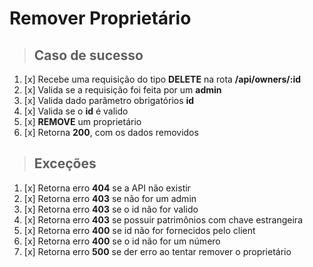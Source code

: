 # Remover Proprietário

> ## Caso de sucesso

1. [x] Recebe uma requisição do tipo **DELETE** na rota **/api/owners/:id**
2. [x] Valida se a requisição foi feita por um **admin**
3. [x] Valida dado parâmetro obrigatórios **id**
4. [x] Valida se o **id** é valido
5. [x] **REMOVE** um proprietário
6. [x] Retorna **200**, com os dados removidos

> ## Exceções

1. [x] Retorna erro **404** se a API não existir
2. [x] Retorna erro **403** se não for um admin
2. [x] Retorna erro **403** se o id não for valido
3. [x] Retorna erro **403** se possuir patrimônios com chave estrangeira
4. [x] Retorna erro **400** se id não for fornecidos pelo client
5. [x] Retorna erro **400** se o id não for um número
6. [x] Retorna erro **500** se der erro ao tentar remover o proprietário